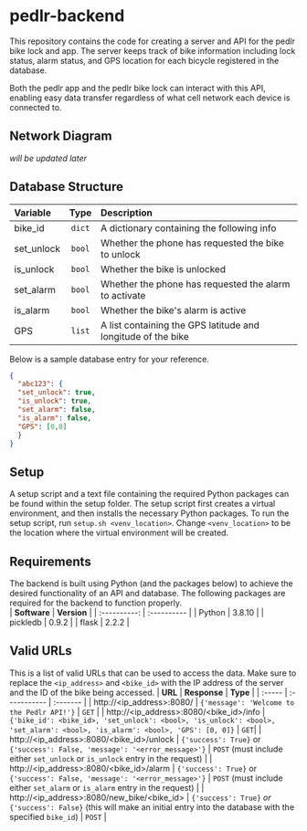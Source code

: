 # pedlr-backend
This repository contains the code for creating a server and API for the pedlr bike lock and app.
The server keeps track of bike information including lock status, alarm status, and GPS location for each bicycle registered in the database.

Both the pedlr app and the pedlr bike lock can interact with this API, enabling easy data transfer regardless of what cell network each device is connected to.

## Network Diagram
*will be updated later*

## Database Structure
| **Variable** | **Type** | **Description** |
| :----------- | :------: | :-------------- |
| bike_id      | `dict`   | A dictionary containing the following info                   |
| set_unlock | `bool`   | Whether the phone has requested the bike to unlock           |
| is_unlock  | `bool`   | Whether the bike is unlocked                                 |
| set_alarm    | `bool`   | Whether the phone has requested the alarm to activate        |
| is_alarm     | `bool`   | Whether the bike's alarm is active                           |
| GPS          | `list`   | A list containing the GPS latitude and longitude of the bike |

Below is a sample database entry for your reference.
```json
{
  "abc123": {
  "set_unlock": true,
  "is_unlock": true,
  "set_alarm": false,
  "is_alarm": false,
  "GPS": [0,0]
  }
}
```
## Setup
A setup script and a text file containing the required Python packages can be found within the setup folder. The setup script first creates a virtual environment, and then installs the necessary Python packages. To run the setup script, run `setup.sh <venv_location>`. Change `<venv_location>` to be the location where the virtual environment will be created.

## Requirements
The backend is built using Python (and the packages below) to achieve the desired functionality of an API and database. The following packages are required for the backend to function properly.  
| **Software** | **Version** |
| :----------: | :---------- |
| Python       | 3.8.10      |
| pickledb     | 0.9.2       |
| flask        | 2.2.2       |

## Valid URLs
This is a list of valid URLs that can be used to access the data. Make sure to replace the `<ip_address>` and `<bike_id>` with the IP address of the server and the ID of the bike being accessed. 
| **URL** | **Response** | **Type** |
| :-----  | :----------- | :------- |
| http://<ip_address>:8080/ | `{'message': 'Welcome to the Pedlr API!'}` | `GET` |
| http://<ip_address>:8080/<bike_id>/info | `{'bike_id': <bike_id>, 'set_unlock': <bool>, 'is_unlock': <bool>, 'set_alarm': <bool>, 'is_alarm': <bool>, 'GPS': [0, 0]}` | `GET`|
| http://<ip_address>:8080/<bike_id>/unlock | `{'success': True}` or `{'success': False, 'message': '<error_message>'}` | `POST`  (must include either `set_unlock` or `is_unlock` entry in the request) |
| http://<ip_address>:8080/<bike_id>/alarm | `{'success': True}` or `{'success': False, 'message': '<error_message>'}` | `POST`  (must include either `set_alarm` or `is_alarm` entry in the request) |
| http://<ip_address>:8080/new_bike/<bike_id> | `{'success': True}` *or* `{'success': False}`  (this will make an initial entry into the database with the specified `bike_id`) | `POST` |
